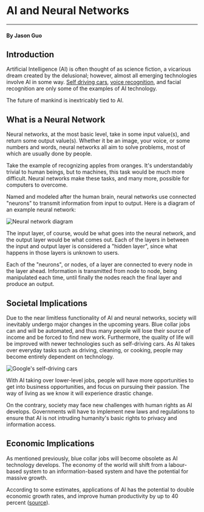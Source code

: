 # AI and Neural Networks
-------
#### By Jason Guo

Introduction
---
Artificial Intelligence (AI) is often thought of as science fiction, a vicarious dream created by the delusional; however, almost all emerging technologies involve AI in some way. [Self driving cars](http://www.businessinsider.com/heres-what-the-future-of-self-driving-cars-realistically-looks-like-2017-7), [voice recognition](https://medium.com/swlh/5-reasons-why-google-assistant-is-the-future-of-ai-11a07b64f981), and facial recognition are only some of the examples of AI technology.  

The future of mankind is inextricably tied to AI.

What is a Neural Network
---
Neural networks, at the most basic level, take in some input value(s), and return some output value(s). Whether it be an image, your voice, or some numbers and words, neural networks all aim to solve problems, most of which are usually done by people.   

Take the example of recognizing apples from oranges. It's understandably trivial to human beings, but to machines, this task would be much more difficult. Neural networks make these tasks, and many more, possible for computers to overcome.

Named and modeled after the human brain, neural networks use connected "neurons" to transmit information from input to output. Here is a diagram of an example neural network:

![Neural network diagram](https://www.pyimagesearch.com/wp-content/uploads/2016/08/simple_neural_network_header.jpg)

The input layer, of course, would be what goes into the neural network, and the output layer would be what comes out. Each of the layers in between the input and output layer is considered a "hidden layer", since what happens in those layers is unknown to users.

Each of the "neurons", or nodes, of a layer are connected to every node in the layer ahead. Information is transmitted from node to node, being manipulated each time, until finally the nodes reach the final layer and produce an output.

Societal Implications
---

Due to the near limitless functionality of AI and neural networks, society will inevitably undergo major changes in the upcoming years. Blue collar jobs can and will be automated, and thus many people will lose their source of income and be forced to find new work. Furthermore, the quality of life will be improved with newer technologies such as self-driving cars. As AI takes over everyday tasks such as driving, cleaning, or cooking, people may become entirely dependent on technology.

![Google's self-driving cars](https://media.wired.com/photos/5a6fc80dccd431780f2274c1/master/w_2400,c_limit/GooglePrius.jpg)


With AI taking over lower-level jobs, people will have more opportunities to get into business opportunities, and focus on pursuing their passion. The way of living as we know it will experience drastic change.

On the contrary, society may face new challenges with human rights as AI develops. Governments will have to implement new laws and regulations to ensure that AI is not intruding humanity's basic rights to privacy and information access.

Economic Implications
---

As mentioned previously, blue collar jobs will become obsolete as AI technology develops. The economy of the world will shift from a labour-based system to an information-based system and have the potential for massive growth.

According to some estimates, applications of AI has the potential to double economic growth rates, and improve human productivity by up to 40 percent ([source](https://www.techemergence.com/the-economic-impact-of-artificial-intelligence-an-interview-with-accentures-cto/)).